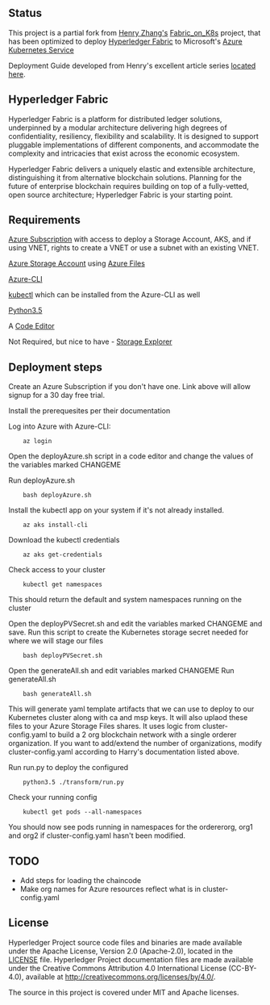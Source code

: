 
## Status

This project is a partial fork from [Henry Zhang's](https://github.com/hainingzhang/) [Fabric_on_K8s](https://github.com/hainingzhang/articles/tree/master/fabric_on_kubernetes/Fabric-on-K8S/setupCluster) project, that has been optimized to deploy [Hyperledger Fabric](https://github.com/hyperledger/fabric) to Microsoft's [Azure Kubernetes Service](https://docs.microsoft.com/en-us/azure/aks/)

Deployment Guide developed from Henry's excellent article series [located here](https://hackernoon.com/how-to-deploy-hyperledger-fabric-on-kubernetes-1-a2ceb3ada078).

## Hyperledger Fabric

Hyperledger Fabric is a platform for distributed ledger solutions, underpinned
by a modular architecture delivering high degrees of confidentiality,
resiliency, flexibility and scalability. It is designed to support pluggable
implementations of different components, and accommodate the complexity and
intricacies that exist across the economic ecosystem.

Hyperledger Fabric delivers a uniquely elastic and extensible architecture,
distinguishing it from alternative blockchain solutions. Planning for the
future of enterprise blockchain requires building on top of a fully-vetted,
open source architecture; Hyperledger Fabric is your starting point.

## Requirements

[Azure Subscription](https://portal.azure.com) with access to deploy a Storage Account, AKS, and if using VNET, rights to create a VNET or use a subnet with an existing VNET.

[Azure Storage Account](https://docs.microsoft.com/en-us/azure/storage/) using [Azure Files](https://docs.microsoft.com/en-us/azure/storage/files/storage-files-introduction)

[Azure-CLI](https://docs.microsoft.com/en-us/cli/azure/install-azure-cli?view=azure-cli-latest)

[kubectl](https://kubernetes.io/docs/tasks/tools/install-kubectl/) which can be installed from the Azure-CLI as well

[Python3.5](https://www.python.org/downloads/)

A [Code Editor](https://code.visualstudio.com/Download)

Not Required, but nice to have - [Storage Explorer](https://go.microsoft.com/fwlink/?LinkId=708343&clcid=0x409)

## Deployment steps

Create an Azure Subscription if you don't have one.  Link above will allow signup for a 30 day free trial. 

Install the prerequesites per their documentation

Log into Azure with Azure-CLI:
```
    az login 
```

Open the deployAzure.sh script in a code editor and change the values of the variables marked CHANGEME

Run deployAzure.sh
```
    bash deployAzure.sh
```

Install the kubectl app on your system if it's not already installed. 
```
    az aks install-cli
```

Download the kubectl credentials
```
    az aks get-credentials
```

Check access to your cluster
```
    kubectl get namespaces
```
This should return the default and system namespaces running on the cluster

Open the deployPVSecret.sh and edit the variables marked CHANGEME and save.  Run this script to create the Kubernetes storage secret needed for where we will stage our files
```
    bash deployPVSecret.sh
```

Open the generateAll.sh and edit variables marked CHANGEME
Run generateAll.sh
```
    bash generateAll.sh
```
This will generate yaml template artifacts that we can use to deploy to our Kubernetes cluster along with ca and msp keys.  It will also uplaod these files to your Azure Storage Files shares.   It uses logic from cluster-config.yaml to build a 2 org blockchain network with a single orderer organization.  If you want to add/extend the number of organizations, modify cluster-config.yaml according to Harry's documentation listed above. 

Run run.py to deploy the configured 
```
    python3.5 ./transform/run.py
```

Check your running config
```
    kubectl get pods --all-namespaces
```
You should now see pods running in namespaces for the ordererorg, org1 and org2 if cluster-config.yaml hasn't been modified. 

## TODO

- Add steps for loading the chaincode
- Make org names for Azure resources reflect what is in cluster-config.yaml


## License <a name="license"></a>

Hyperledger Project source code files and binaries are made available under the Apache License, Version 2.0 (Apache-2.0), located in the [LICENSE](LICENSE) file. Hyperledger Project documentation files are made available under the Creative Commons Attribution 4.0 International License (CC-BY-4.0), available at http://creativecommons.org/licenses/by/4.0/.


The source in this project is covered under MIT and Apache licenses.